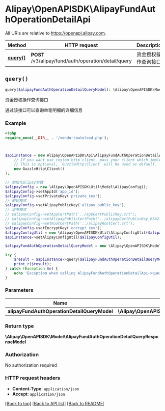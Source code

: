 # Alipay\OpenAPISDK\AlipayFundAuthOperationDetailApi

All URIs are relative to https://openapi.alipay.com.

Method | HTTP request | Description
------------- | ------------- | -------------
[**query()**](AlipayFundAuthOperationDetailApi.md#query) | **POST** /v3/alipay/fund/auth/operation/detail/query | 资金授权操作查询接口


## `query()`

```php
query($alipayFundAuthOperationDetailQueryModel): \Alipay\OpenAPISDK\Model\AlipayFundAuthOperationDetailQueryResponseModel
```

资金授权操作查询接口

通过该接口可以查询单笔明细的详细信息

### Example

```php
<?php
require_once(__DIR__ . '/vendor/autoload.php');



$apiInstance = new Alipay\OpenAPISDK\Api\AlipayFundAuthOperationDetailApi(
    // If you want use custom http client, pass your client which implements `GuzzleHttp\ClientInterface`.
    // This is optional, `GuzzleHttp\Client` will be used as default.
    new GuzzleHttp\Client()
);

// 初始化alipay参数
$alipayConfig = new \Alipay\OpenAPISDK\Util\Model\AlipayConfig();
$alipayConfig->setAppId('app_id');
$alipayConfig->setPrivateKey('private_key');
// 密钥模式
$alipayConfig->setAlipayPublicKey('alipay_public_key');
// 证书模式
// $alipayConfig->setAppCertPath('../appCertPublicKey.crt');
// $alipayConfig->setAlipayPublicCertPath('../alipayCertPublicKey_RSA2.crt');
// $alipayConfig->setRootCertPath('../alipayRootCert.crt');
$alipayConfig->setEncryptKey('encrypt_key');
$alipayConfigUtil = new \Alipay\OpenAPISDK\Util\AlipayConfigUtil($alipayConfig);
$apiInstance->setAlipayConfigUtil($alipayConfigUtil);

$alipayFundAuthOperationDetailQueryModel = new \Alipay\OpenAPISDK\Model\AlipayFundAuthOperationDetailQueryModel(); // \Alipay\OpenAPISDK\Model\AlipayFundAuthOperationDetailQueryModel

try {
    $result = $apiInstance->query($alipayFundAuthOperationDetailQueryModel);
    print_r($result);
} catch (Exception $e) {
    echo 'Exception when calling AlipayFundAuthOperationDetailApi->query: ', $e->getMessage(), PHP_EOL;
}
```

### Parameters

Name | Type | Description  | Notes
------------- | ------------- | ------------- | -------------
 **alipayFundAuthOperationDetailQueryModel** | **\Alipay\OpenAPISDK\Model\AlipayFundAuthOperationDetailQueryModel**|  | [optional]

### Return type

**\Alipay\OpenAPISDK\Model\AlipayFundAuthOperationDetailQueryResponseModel**

### Authorization

No authorization required

### HTTP request headers

- **Content-Type**: `application/json`
- **Accept**: `application/json`

[[Back to top]](#) [[Back to API list]](../../README.md#api-endpoints)
[[Back to README]](../../README.md)
